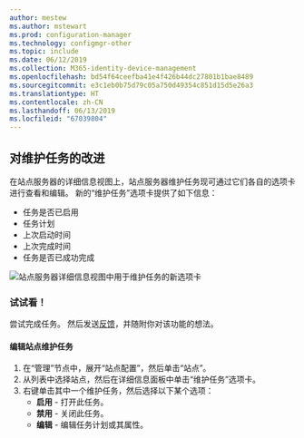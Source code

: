 ```yaml
---
author: mestew
ms.author: mstewart
ms.prod: configuration-manager
ms.technology: configmgr-other
ms.topic: include
ms.date: 06/12/2019
ms.collection: M365-identity-device-management
ms.openlocfilehash: bd54f64ceefba41e4f426b44dc27801b1bae8489
ms.sourcegitcommit: e3c1eb0b75d79c05a750d49354c851d15d5e26a3
ms.translationtype: HT
ms.contentlocale: zh-CN
ms.lasthandoff: 06/13/2019
ms.locfileid: "67039804"
---
```

## <a name="improvements-to-maintenance-tasks"></a>对维护任务的改进

在站点服务器的详细信息视图上，站点服务器维护任务现可通过它们各自的选项卡进行查看和编辑。 新的“维护任务”选项卡提供了如下信息：

- 任务是否已启用
- 任务计划
- 上次启动时间
- 上次完成时间
- 任务是否已成功完成

![站点服务器详细信息视图中用于维护任务的新选项卡](../../media/3555894-maintenance-tasks.png)

### <a name="try-it-out"></a>试试看！

尝试完成任务。 然后发送[反馈](/sccm/core/understand/find-help#product-feedback)，并随附你对该功能的想法。

#### <a name="edit-a-site-maintenance-task"></a>编辑站点维护任务

1. 在“管理”节点中，展开“站点配置”，然后单击“站点”。
1. 从列表中选择站点，然后在详细信息面板中单击“维护任务”选项卡。
1. 右键单击其中一个维护任务，然后选择以下某个选项： 
     - **启用** - 打开此任务。
     - **禁用** - 关闭此任务。
     - **编辑** - 编辑任务计划或其属性。

